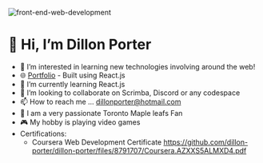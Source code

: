 ![front-end-web-development](https://user-images.githubusercontent.com/12597841/199366546-63e49552-f6d8-4139-9be0-05dfac27e815.jpg)
# 👋 Hi, I’m Dillon Porter
- 👀 I’m interested in learning new technologies involving around the web!
- 🌐 [Portfolio](https://dillon-porter.github.io/portfolio/) - Built using React.js
- 🌱 I’m currently learning React.js
- 💞️ I’m looking to collaborate on Scrimba, Discord or any codespace 
- 📫 How to reach me ... dillonporter@hotmail.com
- 🏒 I am a very passionate Toronto Maple leafs Fan 
- 🎮 My hobby is playing video games
- Certifications:
  - Coursera Web Development Certificate https://github.com/dillon-porter/dillon-porter/files/8791707/Coursera.AZXXS5ALMXD4.pdf


<!---
dillon-porter/dillon-porter is a ✨ special ✨ repository because its `README.md` (this file) appears on your GitHub profile.
You can click the Preview link to take a look at your changes.
--->
